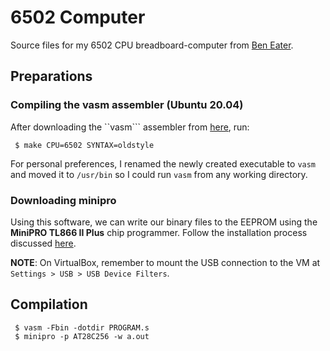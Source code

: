 # 6502 Computer
Source files for my 6502 CPU breadboard-computer from [Ben Eater](https://eater.net/6502).

## Preparations
### Compiling the vasm assembler (Ubuntu 20.04)
After downloading the ``vasm``` assembler from [here](http://sun.hasenbraten.de/vasm/index.php?view=relsrc), run:
```
 $ make CPU=6502 SYNTAX=oldstyle
```
For personal preferences, I renamed the newly created executable to ``vasm`` and moved it to ``/usr/bin`` so I could run ``vasm`` from any working directory. 

### Downloading minipro
Using this software, we can write our binary files to the EEPROM using the **MiniPRO TL866 II Plus** chip programmer.
Follow the installation process discussed [here](https://gitlab.com/DavidGriffith/minipro).

**NOTE**: On VirtualBox, remember to mount the USB connection to the VM at ``Settings > USB > USB Device Filters``.

## Compilation
```
 $ vasm -Fbin -dotdir PROGRAM.s
 $ minipro -p AT28C256 -w a.out
```

